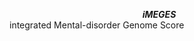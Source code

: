                                                        ***iMEGES***
                                                       
integrated Mental-disorder Genome Score
